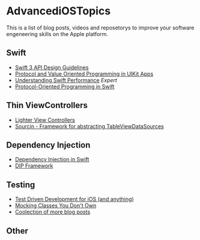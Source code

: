 # AdvancediOSTopics
This is a list of blog posts, videos and reposetorys to improve your software engeneering skills on the Apple platform.

## Swift
- [Swift 3 API Design Guidelines](https://developer.apple.com/videos/play/wwdc2016/403/)
- [Protocol and Value Oriented Programming in UIKit Apps](https://developer.apple.com/videos/play/wwdc2016/419/)
- [Understanding Swift Performance](https://developer.apple.com/videos/play/wwdc2016/416/) *Expert*
- [Protocol-Oriented Programming in Swift](https://developer.apple.com/videos/play/wwdc2015/408/)

## Thin ViewControllers

- [Lighter View Controllers](https://www.objc.io/issues/1-view-controllers/lighter-view-controllers/)
- [Sourcin - Framework for abstracting TableViewDataSources](https://github.com/lightsprint09/Sourcing)

## Dependency Injection
- [Dependency Injection in Swift](https://www.youtube.com/watch?v=Jg5MvmR3TtM&list=PLdr22uU_wISqm9QbnczWxXs9qyuWpSU4k&index=15)
- [DIP Framework](https://github.com/AliSoftware/Dip)

## Testing
- [Test Driven Development for iOS (and anything)](https://www.youtube.com/watch?v=Jzlz3Bx-NzM)
- [Mocking Classes You Don't Own](http://masilotti.com/testing-nsurlsession-input/)
- [Coolection of more blog posts](http://qualitycoding.org/start-here/)

## Other
